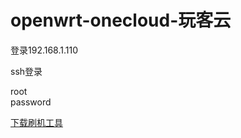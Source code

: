 # openwrt-onecloud-玩客云


登录192.168.1.110

ssh登录

root<br>
password


[下载刷机工具](https://xd1314.lanzoul.com/iXHbz17bqjhc)
